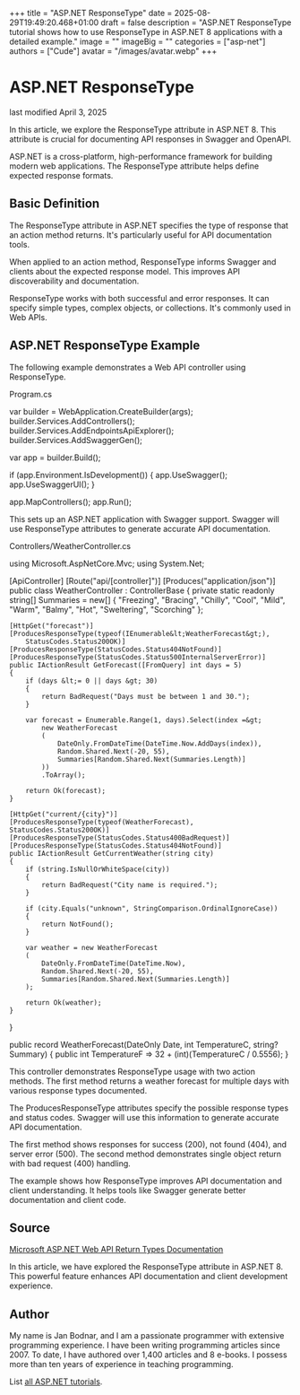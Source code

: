 +++
title = "ASP.NET ResponseType"
date = 2025-08-29T19:49:20.468+01:00
draft = false
description = "ASP.NET ResponseType tutorial shows how to use ResponseType in ASP.NET 8 applications with a detailed example."
image = ""
imageBig = ""
categories = ["asp-net"]
authors = ["Cude"]
avatar = "/images/avatar.webp"
+++

# ASP.NET ResponseType

last modified April 3, 2025

In this article, we explore the ResponseType attribute in ASP.NET 8. This
attribute is crucial for documenting API responses in Swagger and OpenAPI.

ASP.NET is a cross-platform, high-performance framework for building modern web
applications. The ResponseType attribute helps define expected response formats.

## Basic Definition

The ResponseType attribute in ASP.NET specifies the type of response that an
action method returns. It's particularly useful for API documentation tools.

When applied to an action method, ResponseType informs Swagger and clients about
the expected response model. This improves API discoverability and documentation.

ResponseType works with both successful and error responses. It can specify
simple types, complex objects, or collections. It's commonly used in Web APIs.

## ASP.NET ResponseType Example

The following example demonstrates a Web API controller using ResponseType.

Program.cs
  

var builder = WebApplication.CreateBuilder(args);
builder.Services.AddControllers();
builder.Services.AddEndpointsApiExplorer();
builder.Services.AddSwaggerGen();

var app = builder.Build();

if (app.Environment.IsDevelopment())
{
    app.UseSwagger();
    app.UseSwaggerUI();
}

app.MapControllers();
app.Run();

This sets up an ASP.NET application with Swagger support. Swagger will use
ResponseType attributes to generate accurate API documentation.

Controllers/WeatherController.cs
  

using Microsoft.AspNetCore.Mvc;
using System.Net;

[ApiController]
[Route("api/[controller]")]
[Produces("application/json")]
public class WeatherController : ControllerBase
{
    private static readonly string[] Summaries = new[]
    {
        "Freezing", "Bracing", "Chilly", "Cool", "Mild",
        "Warm", "Balmy", "Hot", "Sweltering", "Scorching"
    };

    [HttpGet("forecast")]
    [ProducesResponseType(typeof(IEnumerable&lt;WeatherForecast&gt;), 
        StatusCodes.Status200OK)]
    [ProducesResponseType(StatusCodes.Status404NotFound)]
    [ProducesResponseType(StatusCodes.Status500InternalServerError)]
    public IActionResult GetForecast([FromQuery] int days = 5)
    {
        if (days &lt;= 0 || days &gt; 30)
        {
            return BadRequest("Days must be between 1 and 30.");
        }

        var forecast = Enumerable.Range(1, days).Select(index =&gt;
            new WeatherForecast
            (
                DateOnly.FromDateTime(DateTime.Now.AddDays(index)),
                Random.Shared.Next(-20, 55),
                Summaries[Random.Shared.Next(Summaries.Length)]
            ))
            .ToArray();

        return Ok(forecast);
    }

    [HttpGet("current/{city}")]
    [ProducesResponseType(typeof(WeatherForecast), StatusCodes.Status200OK)]
    [ProducesResponseType(StatusCodes.Status400BadRequest)]
    [ProducesResponseType(StatusCodes.Status404NotFound)]
    public IActionResult GetCurrentWeather(string city)
    {
        if (string.IsNullOrWhiteSpace(city))
        {
            return BadRequest("City name is required.");
        }

        if (city.Equals("unknown", StringComparison.OrdinalIgnoreCase))
        {
            return NotFound();
        }

        var weather = new WeatherForecast
        (
            DateOnly.FromDateTime(DateTime.Now),
            Random.Shared.Next(-20, 55),
            Summaries[Random.Shared.Next(Summaries.Length)]
        );

        return Ok(weather);
    }
}

public record WeatherForecast(DateOnly Date, int TemperatureC, string? Summary)
{
    public int TemperatureF =&gt; 32 + (int)(TemperatureC / 0.5556);
}

This controller demonstrates ResponseType usage with two action methods. The
first method returns a weather forecast for multiple days with various response
types documented.

The ProducesResponseType attributes specify the possible response
types and status codes. Swagger will use this information to generate accurate
API documentation.

The first method shows responses for success (200), not found (404), and server
error (500). The second method demonstrates single object return with bad request
(400) handling.

The example shows how ResponseType improves API documentation and client
understanding. It helps tools like Swagger generate better documentation and
client code.

## Source

[Microsoft ASP.NET Web API Return Types Documentation](https://learn.microsoft.com/en-us/aspnet/core/web-api/action-return-types?view=aspnetcore-8.0)

In this article, we have explored the ResponseType attribute in ASP.NET 8. This
powerful feature enhances API documentation and client development experience.

## Author

My name is Jan Bodnar, and I am a passionate programmer with extensive
programming experience. I have been writing programming articles since 2007.
To date, I have authored over 1,400 articles and 8 e-books. I possess more
than ten years of experience in teaching programming.

List [all ASP.NET tutorials](/all/#asp-net).